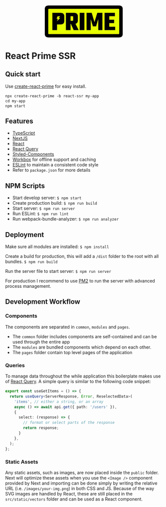 <p align="center">
  <img src="https://github.com/JBostelaar/react-prime/blob/master/src/static/images/prime-logo.png" alt="prime-logo" width="250px" />
</p>

# React Prime SSR

## Quick start
Use [create-react-prime](https://www.npmjs.com/package/create-react-prime) for easy install.
```
npx create-react-prime -b react-ssr my-app
cd my-app
npm start
```

## Features
* [TypeScript](https://www.typescriptlang.org/)
* [NextJS](https://nextjs.org/)
* [React](https://reactjs.org/)
* [React Query](https://react-query.tanstack.com/overview)
* [Styled-Components](https://www.styled-components.com)
* [Workbox](https://developers.google.com/web/tools/workbox/) for offline support and caching
* [ESLint](http://eslint.org) to maintain a consistent code style
* Refer to `package.json` for more details

## NPM Scripts
* Start develop server: `$ npm start`
* Create production build: `$ npm run build`
* Start server: `$ npm run server`
* Run ESLint: `$ npm run lint`
* Run webpack-bundle-analyzer: `$ npm run analyzer`

## Deployment
Make sure all modules are installed:
`$ npm install`

Create a build for production, this will add a `/dist` folder to the root with all bundles.
`$ npm run build`

Run the server file to start server:
`$ npm run server`

For production I recommend to use [PM2](http://pm2.keymetrics.io/) to run the server with advanced process management.

## Development Workflow
### Components
The components are separated in `common`, `modules` and `pages`.
- The `common` folder includes components are self-contained and can be used through the entire app
- The `modules` are bundled components which depend on each other.
- The `pages` folder contain top level pages of the application

### Queries
To manage data throughout the while application this boilerplate makes use of [React Query](https://react-query.tanstack.com/). A simple query is similar to the following code snippet:

```typescript
export const useGetItems = () => {
  return useQuery<ServerResponse, Error, ReselectedData>(
    'items', // either a string, or an array
    async () => await api.get({ path: '/users' }),
    {
      select: (response) => {
        // format or select parts of the response
        return response;
      }
    },
  );
};
```

### Static Assets
Any static assets, such as images, are now placed inside the `public` folder. Next will optimize these assets when you use the `<Image />` component provided by Next and importing can be done simply by writing the relative URL (i.e. `/images/your-img.png`) in both CSS and JS. Because of the way SVG images are handled by React, these are still placed in the `src/static/vectors` folder and can be used as a React component.
